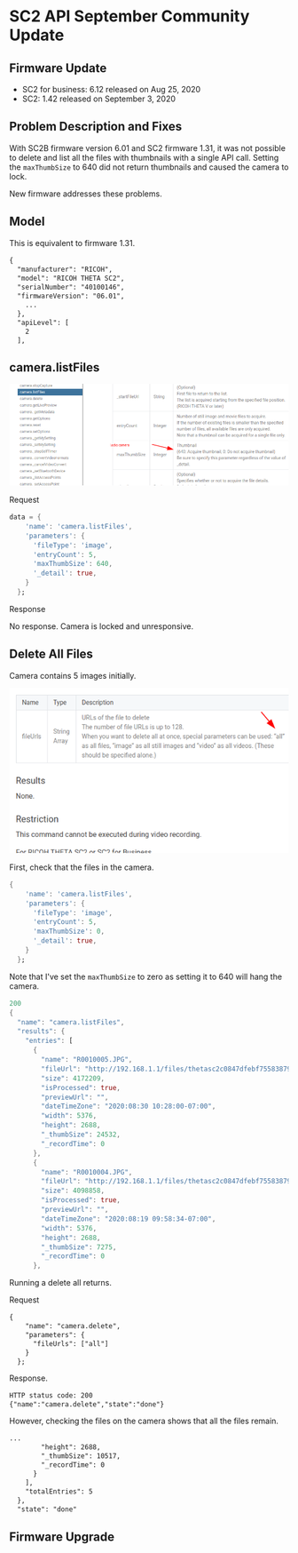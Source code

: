 # SC2 API September Community Update

## Firmware Update

* SC2 for business: 6.12 released on Aug 25, 2020
* SC2: 1.42 released on September 3, 2020

## Problem Description and Fixes

With SC2B firmware version 6.01 and SC2 firmware 1.31, it was
not possible to delete and list all the files with thumbnails with a single API call.  Setting the 
`maxThumbSize` to 640 did not return thumbnails
and caused the camera to lock. 

New firmware addresses these problems. 

## Model

This is equivalent to firmware 1.31.

```
{
  "manufacturer": "RICOH",
  "model": "RICOH THETA SC2",
  "serialNumber": "40100146",
  "firmwareVersion": "06.01",
    ...
  },
  "apiLevel": [
    2
  ],
```

## camera.listFiles

![camera listFiles](doc/images/api_list_files.png)

Request

```dart
data = {
    'name': 'camera.listFiles',
    'parameters': {
      'fileType': 'image',
      'entryCount': 5,
      'maxThumbSize': 640,
      '_detail': true,
    }
  };
```

Response

No response.  Camera is locked and unresponsive.

## Delete All Files

Camera contains 5 images initially.

![camera delete all](doc/images/delete.png)

First, check that the files in the camera.

```dart
{
    'name': 'camera.listFiles',
    'parameters': {
      'fileType': 'image',
      'entryCount': 5,
      'maxThumbSize': 0,
      '_detail': true,
    }
  };
```

Note that I've set the `maxThumbSize` to zero as setting it to 640 will hang the camera.

```dart
200
{
  "name": "camera.listFiles",
  "results": {
    "entries": [
      {
        "name": "R0010005.JPG",
        "fileUrl": "http://192.168.1.1/files/thetasc2c0847dfebf755838793d3c13/100RICOH/R0010005.JPG",
        "size": 4172209,
        "isProcessed": true,
        "previewUrl": "",
        "dateTimeZone": "2020:08:30 10:28:00-07:00",
        "width": 5376,
        "height": 2688,
        "_thumbSize": 24532,
        "_recordTime": 0
      },
      {
        "name": "R0010004.JPG",
        "fileUrl": "http://192.168.1.1/files/thetasc2c0847dfebf755838793d3c13/100RICOH/R0010004.JPG",
        "size": 4098858,
        "isProcessed": true,
        "previewUrl": "",
        "dateTimeZone": "2020:08:19 09:58:34-07:00",
        "width": 5376,
        "height": 2688,
        "_thumbSize": 7275,
        "_recordTime": 0
      },
```

Running a delete all returns.

Request

```
{
    "name": "camera.delete",
    "parameters": {
      "fileUrls": ["all"]
    }
  };
```

Response.

```
HTTP status code: 200
{"name":"camera.delete","state":"done"}
```

However, checking the files on the camera shows that all the files remain.

```
...
        "height": 2688,
        "_thumbSize": 10517,
        "_recordTime": 0
      }
    ],
    "totalEntries": 5
  },
  "state": "done"
  ```

  ## Firmware Upgrade